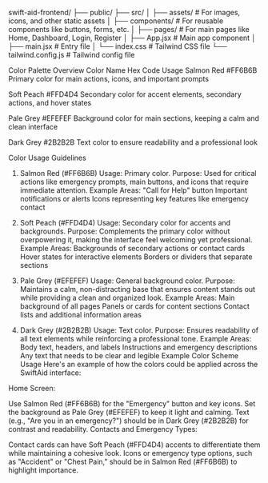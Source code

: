 swift-aid-frontend/
├── public/
├── src/
│ ├── assets/ # For images, icons, and other static assets
│ ├── components/ # For reusable components like buttons, forms, etc.
│ ├── pages/ # For main pages like Home, Dashboard, Login, Register
│ ├── App.jsx # Main app component
│ ├── main.jsx # Entry file
│ └── index.css # Tailwind CSS file
└── tailwind.config.js # Tailwind config file

Color Palette Overview
Color Name Hex Code Usage
Salmon Red #FF6B6B Primary color for main actions, icons, and important prompts

Soft Peach #FFD4D4 Secondary color for accent elements, secondary actions, and hover states

Pale Grey #EFEFEF Background color for main sections, keeping a calm and clean interface

Dark Grey #2B2B2B Text color to ensure readability and a professional look

Color Usage Guidelines
1. Salmon Red (#FF6B6B)
   Usage: Primary color.
   Purpose: Used for critical actions like emergency prompts, main buttons, and icons that require immediate attention.
   Example Areas:
   "Call for Help" button
   Important notifications or alerts
   Icons representing key features like emergency contact

2. Soft Peach (#FFD4D4)
   Usage: Secondary color for accents and backgrounds.
   Purpose: Complements the primary color without overpowering it, making the interface feel welcoming yet professional.
   Example Areas:
   Backgrounds of secondary actions or contact cards
   Hover states for interactive elements
   Borders or dividers that separate sections

3. Pale Grey (#EFEFEF)
   Usage: General background color.
   Purpose: Maintains a calm, non-distracting base that ensures content stands out while providing a clean and organized look.
   Example Areas:
   Main background of all pages
   Panels or cards for content sections
   Contact lists and additional information areas

4. Dark Grey (#2B2B2B)
   Usage: Text color.
   Purpose: Ensures readability of all text elements while reinforcing a professional tone.
   Example Areas:
   Body text, headers, and labels
   Instructions and emergency descriptions
   Any text that needs to be clear and legible
   Example Color Scheme Usage
   Here's an example of how the colors could be applied across the SwiftAid interface:

Home Screen:

Use Salmon Red (#FF6B6B) for the "Emergency" button and key icons.
Set the background as Pale Grey (#EFEFEF) to keep it light and calming.
Text (e.g., "Are you in an emergency?") should be in Dark Grey (#2B2B2B) for contrast and readability.
Contacts and Emergency Types:

Contact cards can have Soft Peach (#FFD4D4) accents to differentiate them while maintaining a cohesive look.
Icons or emergency type options, such as "Accident" or "Chest Pain," should be in Salmon Red (#FF6B6B) to highlight importance.
